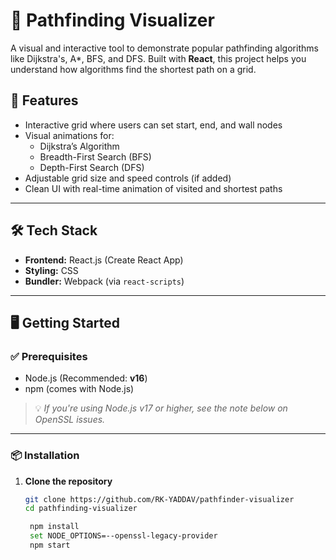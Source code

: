 # 🧭 Pathfinding Visualizer

A visual and interactive tool to demonstrate popular pathfinding algorithms like Dijkstra's, A*, BFS, and DFS. Built with **React**, this project helps you understand how algorithms find the shortest path on a grid.


## 🚀 Features

- Interactive grid where users can set start, end, and wall nodes
- Visual animations for:
  - Dijkstra’s Algorithm
  - Breadth-First Search (BFS)
  - Depth-First Search (DFS)
- Adjustable grid size and speed controls (if added)
- Clean UI with real-time animation of visited and shortest paths

---

## 🛠️ Tech Stack

- **Frontend:** React.js (Create React App)
- **Styling:** CSS
- **Bundler:** Webpack (via `react-scripts`)

---

## 🖥️ Getting Started

### ✅ Prerequisites

- Node.js (Recommended: **v16**)
- npm (comes with Node.js)

> 💡 _If you're using Node.js v17 or higher, see the note below on OpenSSL issues._

---

### 📦 Installation

1. **Clone the repository**
   ```bash
   git clone https://github.com/RK-YADDAV/pathfinder-visualizer
   cd pathfinding-visualizer

    npm install
    set NODE_OPTIONS=--openssl-legacy-provider
    npm start


